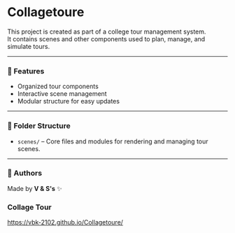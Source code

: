 # Collagetoure

This project is created as part of a college tour management system.  
It contains scenes and other components used to plan, manage, and simulate tours.

---

### 🔧 Features
- Organized tour components
- Interactive scene management
- Modular structure for easy updates

---

### 📁 Folder Structure
- `scenes/` – Core files and modules for rendering and managing tour scenes.

---

### 👥 Authors
Made by **V & S's** ✨

### Collage Tour
https://vbk-2102.github.io/Collagetoure/
